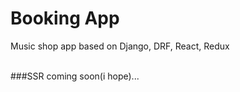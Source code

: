 # Booking App
Music shop app based on Django, DRF, React, Redux<br/><br />

###SSR coming soon(i hope)...

